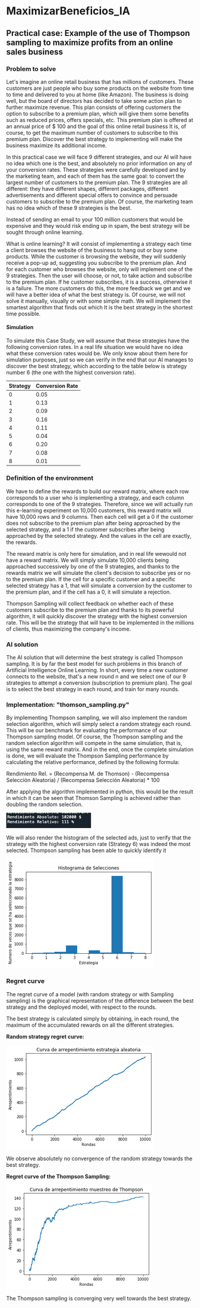 # MaximizarBeneficios_IA

## Practical case: Example of the use of Thompson sampling to maximize profits from an online sales business

### Problem to solve

Let's imagine an online retail business that has millions of customers. These customers are just people who buy some
products on the website from time to time and delivered to you at home (like Amazon). The business is doing well, but
the board of directors has decided to take some action plan to further maximize revenue. This plan consists of offering
customers the option to subscribe to a premium plan, which will give them some benefits such as reduced prices, offers
specials, etc. This premium plan is offered at an annual price of $ 100 and the goal of this online retail business
It is, of course, to get the maximum number of customers to subscribe to this premium plan. Discover the best strategy to
implementing will make the business maximize its additional income.

In this practical case we will face 9 different strategies, and our AI will have no idea which one is the best, and absolutely
no prior information on any of your conversion rates. These strategies were carefully developed and
by the marketing team, and each of them has the same goal: to convert the largest number of customers to the
premium plan. The 9 strategies are all different: they have different shapes, different packages, different
advertisements and different special offers to convince and persuade customers to subscribe to the premium plan. Of course,
the marketing team has no idea which of these 9 strategies is the best.

Instead of sending an email to your 100 million customers that would be expensive and they would risk ending up in spam,
the best strategy will be sought through online learning.

What is online learning? It will consist of implementing a strategy each time a client browses the website
of the business to hang out or buy some products. While the customer is browsing the website, they will suddenly receive
a pop-up ad, suggesting you subscribe to the premium plan. And for each customer who browses the website, only
will implement one of the 9 strategies. Then the user will choose, or not, to take action and subscribe to the premium plan. If he
customer subscribes, it is a success, otherwise it is a failure. The more customers do this, the more feedback we get
and we will have a better idea of what the best strategy is. Of course, we will not solve it manually,
visually or with some simple math. We will implement the smartest algorithm that finds out which
It is the best strategy in the shortest time possible.

#### Simulation

To simulate this Case Study, we will assume that these strategies have the following conversion rates. In a real life situation we would have no idea what these conversion rates would be. We only know about them here for simulation purposes, just so we can verify in the end that our AI manages to discover the best strategy, which according to the table below is strategy number 6 (the one with the highest conversion rate).

  
Strategy | Conversion Rate
---------| ----------------
0        | 0.05
1        | 0.13
2        | 0.09
3        | 0.16
4        | 0.11
5        | 0.04
6        | 0.20
7        | 0.08
8        | 0.01

### Definition of the environment

We have to define the rewards to build our reward matrix, where each row corresponds to a user who is implementing a strategy, and each column corresponds to one of the 9 strategies. Therefore, since we will actually run this e-learning experiment on 10,000 customers, this reward matrix will have 10,000 rows and 9 columns. Then each cell will get a 0 if the customer does not subscribe to the premium plan after being approached by the selected strategy, and a 1 if the customer subscribes after being approached by the selected strategy. And the values ​​in the cell are exactly, the rewards.

The reward matrix is ​​only here for simulation, and in real life we ​​would not have a reward matrix. We will simply simulate 10,000 clients being approached successively by one of the 9 strategies, and thanks to the rewards matrix we will simulate the client's decision to subscribe yes or no to the premium plan. If the cell for a specific customer and a specific selected strategy has a 1, that will simulate a conversion by the customer to the premium plan, and if the cell has a 0, it will simulate a rejection.

Thompson Sampling will collect feedback on whether each of these customers subscribe to the premium plan and thanks to its powerful algorithm, it will quickly discover the strategy with the highest conversion rate. This will be the strategy that will have to be implemented in the millions of clients, thus maximizing the company's income.

### AI solution

The AI solution that will determine the best strategy is called Thompson sampling. It is by far the best model for such problems in this branch of Artificial Intelligence Online Learning. In short, every time a new customer connects to the website, that's a new round n and we select one of our 9 strategies to attempt a conversion (subscription to premium plan). The goal is to select the best strategy in each round, and train for many rounds. 

### Implementation: "thomson_sampling.py"

By implementing Thompson sampling, we will also implement the random selection algorithm, which will simply select a random strategy each round. This will be our benchmark for evaluating the performance of our Thompson sampling model. Of course, the Thompson sampling and the random selection algorithm will compete in the same simulation, that is, using the same reward matrix. And in the end, once the complete simulation is done, we will evaluate the Thompson Sampling performance by calculating the relative performance, defined by the following formula:


Rendimiento Rel. = (Recompensa M. de Thomson) - (Recompensa Selección Aleatoria) / (Recompensa Selección Aleatoria) * 100

After applying the algorithm implemented in python, this would be the result in which it can be seen that Thomson Sampling is achieved rather than doubling the random selection.

![Resultado](https://raw.githubusercontent.com/mcpade/MaximizarBeneficios_IA/master/images/Resultado.png)

We will also render the histogram of the selected ads, just to verify that the strategy with the highest conversion rate (Strategy 6) was indeed the most selected. Thompson sampling has been able to quickly identify it

![Histograma](https://raw.githubusercontent.com/mcpade/MaximizarBeneficios_IA/master/images/HistogramaEstrategias.png)

### Regret curve

The regret curve of a model (with random strategy or with Sampling sampling) is the graphical representation of the difference between the best strategy and the deployed model, with respect to the rounds.

The best strategy is calculated simply by obtaining, in each round, the maximum of the accumulated rewards on all the different strategies.

**Random strategy regret curve:**

![ArrepentimientoAle](https://raw.githubusercontent.com/mcpade/MaximizarBeneficios_IA/master/images/RegretRS.png)

We observe absolutely no convergence of the random strategy towards the best strategy.

**Regret curve of the Thompson Sampling:**

![ArrepentimientoAle](https://raw.githubusercontent.com/mcpade/MaximizarBeneficios_IA/master/images/RegretTS.png)

The Thompson sampling is converging very well towards the best strategy.
